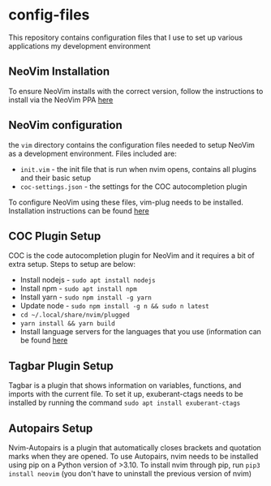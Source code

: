 # config-files

This repository contains configuration files that I use to set up various applications my development environment

## NeoVim Installation

To ensure NeoVim installs with the correct version, follow the instructions to install via the NeoVim PPA [here](https://github.com/neovim/neovim/wiki/Installing-Neovim)

## NeoVim configuration

the `vim` directory contains the configuration files needed to setup NeoVim as a development environment. Files included are:

- `init.vim` - the init file that is run when nvim opens, contains all plugins and their basic setup
- `coc-settings.json` - the settings for the COC autocompletion plugin

To configure NeoVim using these files, vim-plug needs to be installed. Installation instructions can be found [here](https://github.com/junegunn/vim-plug)

## COC Plugin Setup

COC is the code autocompletion plugin for NeoVim and it requires a bit of extra setup. Steps to setup are below:

- Install nodejs - `sudo apt install nodejs`
- Install npm - `sudo apt install npm`
- Install yarn - `sudo npm install -g yarn`
- Update node - `sudo npm install -g n && sudo n latest`
- `cd ~/.local/share/nvim/plugged`
- `yarn install && yarn build`
- Install language servers for the languages that you use (information can be found [here](https://github.com/neoclide/coc.nvim/wiki/Language-servers)

## Tagbar Plugin Setup

Tagbar is a plugin that shows information on variables, functions, and imports with the current file. To set it up, exuberant-ctags needs to be installed by running the command `sudo apt install exuberant-ctags`

## Autopairs Setup

Nvim-Autopairs is a plugin that automatically closes brackets and quotation marks when they are opened. To use Autopairs, nvim needs to be installed using pip on a Python version of >3.10. To install nvim through pip, run `pip3 install neovim` (you don't have to uninstall the previous version of nvim)
